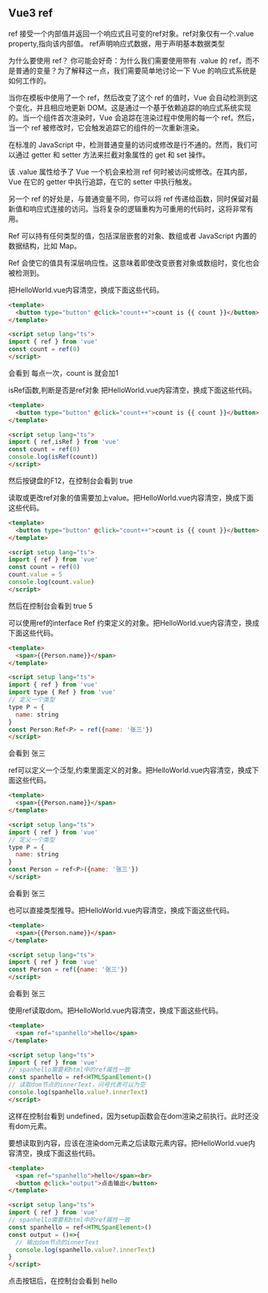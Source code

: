 ## Vue3 ref
ref 接受一个内部值并返回一个响应式且可变的ref对象。ref对象仅有一个.value property,指向该内部值。
ref声明响应式数据，用于声明基本数据类型

为什么要使用 ref？​
你可能会好奇：为什么我们需要使用带有 .value 的 ref，而不是普通的变量？为了解释这一点，我们需要简单地讨论一下 Vue 的响应式系统是如何工作的。

当你在模板中使用了一个 ref，然后改变了这个 ref 的值时，Vue 会自动检测到这个变化，并且相应地更新 DOM。这是通过一个基于依赖追踪的响应式系统实现的。当一个组件首次渲染时，Vue 会追踪在渲染过程中使用的每一个 ref。然后，当一个 ref 被修改时，它会触发追踪它的组件的一次重新渲染。

在标准的 JavaScript 中，检测普通变量的访问或修改是行不通的。然而，我们可以通过 getter 和 setter 方法来拦截对象属性的 get 和 set 操作。

该 .value 属性给予了 Vue 一个机会来检测 ref 何时被访问或修改。在其内部，Vue 在它的 getter 中执行追踪，在它的 setter 中执行触发。

另一个 ref 的好处是，与普通变量不同，你可以将 ref 传递给函数，同时保留对最新值和响应式连接的访问。当将复杂的逻辑重构为可重用的代码时，这将非常有用。

Ref 可以持有任何类型的值，包括深层嵌套的对象、数组或者 JavaScript 内置的数据结构，比如 Map。

Ref 会使它的值具有深层响应性。这意味着即使改变嵌套对象或数组时，变化也会被检测到。



把HelloWorld.vue内容清空，换成下面这些代码。
```html
<template>
  <button type="button" @click="count++">count is {{ count }}</button>
</template>

<script setup lang="ts">
import { ref } from 'vue'
const count = ref(0)
</script>
```
会看到 每点一次，count is 就会加1

isRef函数,判断是否是ref对象
把HelloWorld.vue内容清空，换成下面这些代码。
```html
<template>
  <button type="button" @click="count++">count is {{ count }}</button>
</template>

<script setup lang="ts">
import { ref,isRef } from 'vue'
const count = ref(0)
console.log(isRef(count))
</script>
```
然后按键盘的F12，在控制台会看到
true


读取或更改ref对象的值需要加上value。把HelloWorld.vue内容清空，换成下面这些代码。
```html
<template>
  <button type="button" @click="count++">count is {{ count }}</button>
</template>

<script setup lang="ts">
import { ref } from 'vue'
const count = ref(0)
count.value = 5
console.log(count.value)
</script>
```
然后在控制台会看到
true
5

可以使用ref的interface Ref 约束定义的对象。把HelloWorld.vue内容清空，换成下面这些代码。
```html
<template>
  <span>{{Person.name}}</span>
</template>

<script setup lang="ts">
import { ref } from 'vue'
import type { Ref } from 'vue' 
// 定义一个类型
type P = {
  name: string
}
const Person:Ref<P> = ref({name: '张三'})
</script>
```
会看到 张三


ref可以定义一个泛型,约束里面定义的对象。把HelloWorld.vue内容清空，换成下面这些代码。
```html
<template>
  <span>{{Person.name}}</span>
</template>

<script setup lang="ts">
import { ref } from 'vue'
// 定义一个类型
type P = {
  name: string
}
const Person = ref<P>({name: '张三'})
</script>
```
会看到 张三


也可以直接类型推导。把HelloWorld.vue内容清空，换成下面这些代码。
```html
<template>
  <span>{{Person.name}}</span>
</template>

<script setup lang="ts">
import { ref } from 'vue'
const Person = ref({name: '张三'})
</script>
```
会看到 张三


使用ref读取dom。把HelloWorld.vue内容清空，换成下面这些代码。
```html
<template>
  <span ref="spanhello">hello</span>
</template>

<script setup lang="ts">
import { ref } from 'vue'
// spanhello需要和html中的ref属性一致
const spanhello = ref<HTMLSpanElement>()
// 读取dom节点的innerText，问号代表可以为空
console.log(spanhello.value?.innerText)
</script>
```
这样在控制台看到 undefined，因为setup函数会在dom渲染之前执行。此时还没有dom元素。


要想读取到内容，应该在渲染dom元素之后读取元素内容。把HelloWorld.vue内容清空，换成下面这些代码。
```html
<template>
  <span ref="spanhello">hello</span><br>
  <button @click="output">点击输出</button>
</template>

<script setup lang="ts">
import { ref } from 'vue'
// spanhello需要和html中的ref属性一致
const spanhello = ref<HTMLSpanElement>()
const output = ()=>{
  // 输出dom节点的innerText
  console.log(spanhello.value?.innerText)
}
</script>
```
点击按钮后，在控制台会看到 hello